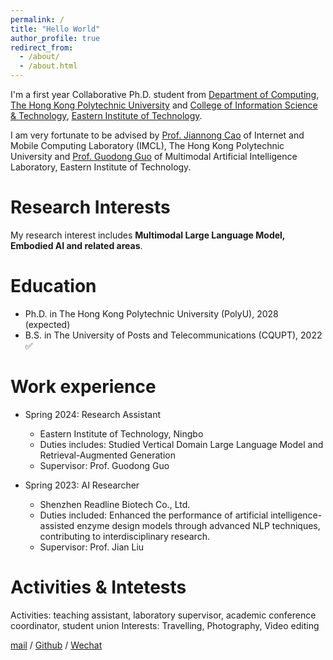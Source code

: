 ```yaml
---
permalink: /
title: "Hello World"
author_profile: true
redirect_from: 
  - /about/
  - /about.html
---
```


I'm a first year Collaborative Ph.D. student from [Department of Computing](https://www.polyu.edu.hk/comp/), [The Hong Kong Polytechnic University](https://www.polyu.edu.hk) and [College of Information Science & Technology](https://www.eitech.edu.cn/?discipline_category=information), [Eastern Institute of Technology](https://www.eitech.edu.cn). 

I am very fortunate to be advised by [Prof. Jiannong Cao](https://www4.comp.polyu.edu.hk/~labimcl/director.html) of Internet and Mobile Computing Laboratory (IMCL), The Hong Kong Polytechnic University and [Prof. Guodong Guo](https://scholar.google.com/citations?hl=zh-CN&user=f2Y5nygAAAAJ) of Multimodal Artificial Intelligence Laboratory, Eastern Institute of Technology. 

# Research Interests

My research interest includes **Multimodal Large Language Model, Embodied AI and related areas**.

# Education

* Ph.D. in The Hong Kong Polytechnic University (PolyU), 2028 (expected)
* B.S. in The University of Posts and Telecommunications (CQUPT), 2022 ✅

# Work experience
* Spring 2024: Research Assistant
  * Eastern Institute of Technology, Ningbo
  * Duties includes: Studied Vertical Domain Large Language Model and Retrieval-Augmented Generation
  * Supervisor: Prof. Guodong Guo

* Spring 2023: AI Researcher
  * Shenzhen Readline Biotech Co., Ltd.
  * Duties included: Enhanced the performance of artificial intelligence-assisted enzyme design models through advanced NLP techniques, contributing to interdisciplinary research.
  * Supervisor: Prof. Jian Liu

# Activities & Intetests

Activities: teaching assistant, laboratory supervisor, academic conference coordinator, student union 
Interests: Travelling, Photography, Video editing

[mail](mailto:yiying.dong@connect.polyu.hk) / [Github](https://github.com/YiyingDong) / [Wechat](../images/Wechat.jpg)


